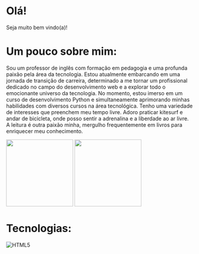 # Olá!
Seja muito bem vindo(a)!<br>

# Um pouco sobre mim:
Sou um professor de inglês com formação em pedagogia e uma profunda paixão pela área da tecnologia. Estou atualmente embarcando em uma jornada de transição de carreira, determinado a me tornar um profissional dedicado no campo do desenvolvimento web e a explorar todo o emocionante universo da tecnologia. No momento, estou imerso em um curso de desenvolvimento Python e simultaneamente aprimorando minhas habilidades com diversos cursos na área tecnológica. Tenho uma variedade de interesses que preenchem meu tempo livre. Adoro praticar kitesurf e andar de bicicleta, onde posso sentir a adrenalina e a liberdade ao ar livre.  A leitura é outra paixão minha, mergulho frequentemente em livros para enriquecer meu conhecimento.


<div>
  
  <img height="180em" src="https://github-readme-stats.vercel.app/api?username=Dyegobernardo&show_icons=true&theme=radical"/>
  <img height="180em" src="https://github-readme-stats.vercel.app/api/top-langs/?username=Dyegobernardo&layout=compact&show_icons=true&theme=radical"/>

</div>



# Tecnologias:

![HTML5](https://img.shields.io/badge/html5-%23E34F26.svg?style=for-the-badge&logo=html5&logoColor=white)

